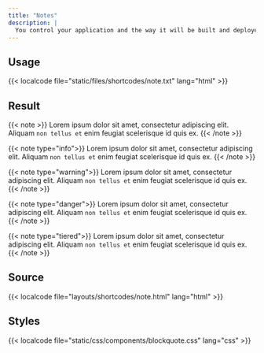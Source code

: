 ```yaml
---
title: "Notes"
description: |
  You control your application and the way it will be built and deployed on Platform.sh via a single configuration file, `.platform.app.yaml`, located at the root of your application folder inside your Git repository.
---
```


## Usage

{{< localcode file="static/files/shortcodes/note.txt" lang="html" >}}

## Result

{{< note >}}
Lorem ipsum dolor sit amet, consectetur adipiscing elit. Aliquam `non tellus et` enim feugiat scelerisque id quis ex.
{{< /note >}}

{{< note type="info">}}
Lorem ipsum dolor sit amet, consectetur adipiscing elit. Aliquam `non tellus et` enim feugiat scelerisque id quis ex.
{{< /note >}}

{{< note type="warning">}}
Lorem ipsum dolor sit amet, consectetur adipiscing elit. Aliquam `non tellus et` enim feugiat scelerisque id quis ex.
{{< /note >}}

{{< note type="danger">}}
Lorem ipsum dolor sit amet, consectetur adipiscing elit. Aliquam `non tellus et` enim feugiat scelerisque id quis ex.
{{< /note >}}

{{< note type="tiered">}}
Lorem ipsum dolor sit amet, consectetur adipiscing elit. Aliquam `non tellus et` enim feugiat scelerisque id quis ex.
{{< /note >}}

## Source

{{< localcode file="layouts/shortcodes/note.html" lang="html" >}}

## Styles

{{< localcode file="static/css/components/blockquote.css" lang="css" >}}
